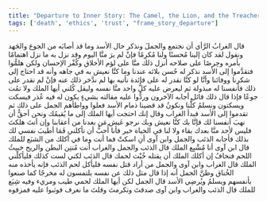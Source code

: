 ```yaml
---
title: "Departure to Inner Story: The Camel, the Lion, and the Treacherous Friends"
tags: ['death', 'ethics', 'trust', "frame_story_departure"]
---
```


 قال الغرابُ الرَّأي أن نجتمع والجملَ ونذكر حال الأسد وما قد أصابَه من الجوع والجَهد ونقول لقد كان إلينا مُحسنًا ولنا مُكرِمًا فإنْ لم يرَ منَّا اليوم وقد نزل به ما نزل اهتمامًا بأمره وحِرصًا على صلاحه أنزل ذلك منَّا على لؤم الأخلاق وكُفْر الإحسان ولكن هلمُّوا فتقدَّموا إلى الأسد نذكر له حُسن بلائه عندنا وما كنَّا نعيش به في جاهه وأنه قد احتاج إلى شكرنا ووفائنا وأنَّا لو كنَّا نقدر له على فائدة نأتيه بها لم ندَّخر ذلك عنه فإنْ لم نقدر على ذلك فأنفسنا له مبذولة
ثم ليعرض عليه كلُّ واحد منَّا نفسه وليقل كُلني أيها الملك ولا تمُت جوعًا فإذا قال ذلك قائل أجابه الآخرون وردُّوا عليه مقالته بشيءٍ يكون له فيه عُذر فيسكت ويسكتون ونسلمُ كلُّنا ونكونُ قد قضينا ذمام الأسد
فعلوا وواطأهم الجمل على ذلك
ثم تقدموا إلى الأسد فبدأ الغراب وقال إنك احتجت أيها الملك إلى ما يُقيمُك ونحن أحقُّ أن نهبَ أنفسنا لك فإنَّا بك كنَّا نعيش وبك نرجو عَيش مَن بعدنا من أعقابنا وإن أنتَ هلكتَ فليس لأحد منَّا بعدك بقاء ولا لنا في الحياة خير فأنا أُحبُّ أن تأكلني فَمَا أطيبَ نفسي لك بذلك
فأجابه الذئب والجمل وابن آوى أنِ اسكتْ فما أنت وما في أكلك من الشبَع للملك
قال ابن آوى أنا مُشْبِع الملك
قال الذئب والجمل والغراب أنت مُنتِن البطن والريح خبيثُ اللحم فنخافُ إن أكلك الملك أن يقتله خُبْث لحمك
قال الذئب لكني لست كذلك فليأكلْني الملك
قال الغراب وابن آوى والجمل من أراد قتل نفسه فليأكل لحم الذئب فإنه يأخذه منه الخُناق
وظنَّ الجمل أنه إذا قال مثل ذلك عن نفسه يلتمسون له مخرجًا كما صنعوا بأنفسهم ويسلمُ ويُرضِي الأسد
قال الجمل لكن أيها الملك لحمي طيب ومريء وفيه شِبَع للملك
قال الذئب والغراب وابن آوى صدقتَ وتكرمتَ وقلتَ ما نعرف
فوثبوا عليه فمزقوه
